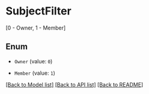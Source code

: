 # SubjectFilter
[0 - Owner, 1 - Member]

## Enum

* `Owner` (value: `0`)

* `Member` (value: `1`)

[[Back to Model list]](../README.md#documentation-for-models) [[Back to API list]](../README.md#documentation-for-api-endpoints) [[Back to README]](../README.md)


